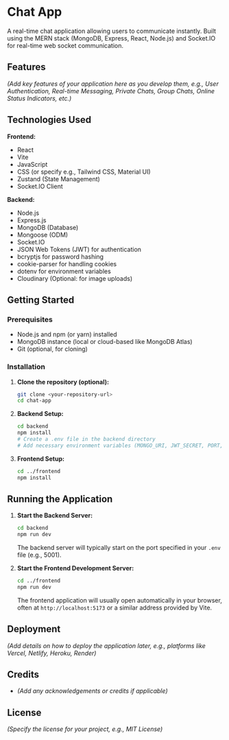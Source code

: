 # Chat App

A real-time chat application allowing users to communicate instantly. Built using the MERN stack (MongoDB, Express, React, Node.js) and Socket.IO for real-time web socket communication.

## Features

*(Add key features of your application here as you develop them, e.g., User Authentication, Real-time Messaging, Private Chats, Group Chats, Online Status Indicators, etc.)*

## Technologies Used

**Frontend:**

*   React
*   Vite
*   JavaScript
*   CSS (or specify e.g., Tailwind CSS, Material UI)
*   Zustand (State Management)
*   Socket.IO Client

**Backend:**

*   Node.js
*   Express.js
*   MongoDB (Database)
*   Mongoose (ODM)
*   Socket.IO
*   JSON Web Tokens (JWT) for authentication
*   bcryptjs for password hashing
*   cookie-parser for handling cookies
*   dotenv for environment variables
*   Cloudinary (Optional: for image uploads)

## Getting Started

### Prerequisites

*   Node.js and npm (or yarn) installed
*   MongoDB instance (local or cloud-based like MongoDB Atlas)
*   Git (optional, for cloning)

### Installation

1.  **Clone the repository (optional):**
    ```bash
    git clone <your-repository-url>
    cd chat-app
    ```

2.  **Backend Setup:**
    ```bash
    cd backend
    npm install
    # Create a .env file in the backend directory
    # Add necessary environment variables (MONGO_URI, JWT_SECRET, PORT, etc.)
    ```

3.  **Frontend Setup:**
    ```bash
    cd ../frontend
    npm install
    ```

## Running the Application

1.  **Start the Backend Server:**
    ```bash
    cd backend
    npm run dev
    ```
    The backend server will typically start on the port specified in your `.env` file (e.g., 5001).

2.  **Start the Frontend Development Server:**
    ```bash
    cd ../frontend
    npm run dev
    ```
    The frontend application will usually open automatically in your browser, often at `http://localhost:5173` or a similar address provided by Vite.

## Deployment

*(Add details on how to deploy the application later, e.g., platforms like Vercel, Netlify, Heroku, Render)*

## Credits

*   *(Add any acknowledgements or credits if applicable)*

## License

*(Specify the license for your project, e.g., MIT License)*
